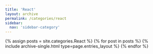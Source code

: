 ```yaml
---
title: 'React'
layout: archive
permalink: /categories/react
sidebar:
  nav: 'sidebar-category'
---
```


{% assign posts = site.categories.React %}
{% for post in posts %} {% include archive-single.html type=page.entries_layout %} {% endfor %}